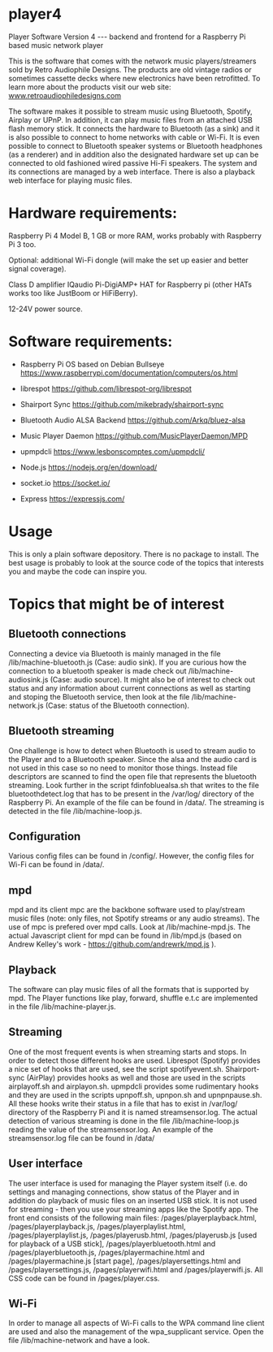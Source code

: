 # player4
Player Software Version 4 --- backend and frontend for a Raspberry Pi based music network player

This is the software that comes with the network music players/streamers sold by Retro Audiophile Designs. The products are old vintage radios or sometimes cassette decks where new electronics have been retrofitted. To learn more about the products visit our web site: www.retroaudiophiledesigns.com

The software makes it possible to stream music using Bluetooth, Spotify, Airplay or UPnP. In addition, it can play music files from an attached USB flash memory stick. It connects the hardware to Bluetooth (as a sink) and it is also possible to connect to home networks with cable or Wi-Fi. It is even possible to connect to Bluetooth speaker systems or Bluetooth headphones (as a renderer) and in addition also the designated hardware set up can be connected to old fashioned wired passive Hi-Fi speakers. The system and its connections are managed by a web interface. There is also a playback web interface for playing music files.



Hardware requirements:
=====================
Raspberry Pi 4 Model B, 1 GB or more RAM, works probably with Raspberry Pi 3 too.

Optional: additional Wi-Fi dongle (will make the set up easier and better signal coverage).

Class D amplifier IQaudio Pi-DigiAMP+ HAT for Raspberry pi (other HATs works too like JustBoom or HiFiBerry).

12-24V power source.

Software requirements:
=====================

 - Raspberry Pi OS based on Debian Bullseye https://www.raspberrypi.com/documentation/computers/os.html

- librespot https://github.com/librespot-org/librespot

- Shairport Sync https://github.com/mikebrady/shairport-sync

- Bluetooth Audio ALSA Backend https://github.com/Arkq/bluez-alsa

- Music Player Daemon https://github.com/MusicPlayerDaemon/MPD

- upmpdcli https://www.lesbonscomptes.com/upmpdcli/

- Node.js https://nodejs.org/en/download/

- socket.io https://socket.io/

- Express https://expressjs.com/

Usage
=====
This is only a plain software depository. There is no package to install. The best usage is probably to look at the source code of the topics that interests you and maybe the code can inspire you. 

Topics that might be of interest
================================
Bluetooth connections
---------------------
Connecting a device via Bluetooth is mainly managed in the file /lib/machine-bluetooth.js (Case: audio sink). If you are curious how the connection to a bluetooth speaker is made check out /lib/machine-audiosink.js (Case: audio source). It might also be of interest to check out status and any information about current connections as well as starting and stoping the Bluetooth service, then look at the file /lib/machine-network.js (Case: status of the Bluetooth connection).

Bluetooth streaming
------------------- 
One challenge is how to detect when Bluetooth is used to stream audio to the Player and to a Bluetooth speaker. Since the alsa and the audio card is not used in this case so no need to monitor those things. Instead file descriptors are scanned to find the open file that represents the bluetooth streaming. Look further in the script fdinfobluealsa.sh that writes to the file bluetoothdetect.log that has to be present in the /var/log/ directory of the Raspberry Pi. An example of the file can be found in /data/. The streaming is detected in the file /lib/machine-loop.js.

Configuration
-------------
Various config files can be found in /config/.  However, the config files for Wi-Fi can be found in /data/.

mpd 
---
mpd and its client mpc are the backbone software used to play/stream music files (note: only files, not Spotify streams or any audio streams). The use of mpc is prefered over mpd calls. Look at /lib/machine-mpd.js. The actual Javascript client for mpd can be found in /lib/mpd.js (based on Andrew Kelley's work - https://github.com/andrewrk/mpd.js ).

Playback
--------
The software can play music files of all the formats that is supported by mpd. The Player functions like play, forward, shuffle e.t.c are implemented in the file /lib/machine-player.js.

Streaming
---------
One of the most frequent events is when streaming starts and stops. In order to detect those different hooks are used. Librespot (Spotify) provides a nice set of hooks that are used, see the script spotifyevent.sh. Shairport-sync (AirPlay) provides hooks as well and those are used in the scripts airplayoff.sh and airplayon.sh. upmpdcli provides some rudimentary hooks and they are used in the scripts upnpoff.sh, upnpon.sh and upnpnpause.sh. All these hooks write their status in a file that has to exist in /var/log/ directory of the Raspberry Pi and it is named streamsensor.log. The actual detection of various streaming is done in the file /lib/machine-loop.js reading the value of the streamsensor.log. An example of the streamsensor.log file can be found in /data/

User interface
--------------
The user interface is used for managing the Player system itself (i.e. do settings and managing connections, show status of the Player and in addition do playback of music files on an inserted USB stick. It is not used for streaming - then you use your streaming apps like the Spotify app. The front end consists of the following main files: /pages/playerplayback.html, /pages/playerplayback.js, /pages/playerplaylist.html, /pages/playerplaylist.js, /pages/playerusb.html, /pages/playerusb.js [used for playback of a USB stick], /pages/playerbluetooth.html and /pages/playerbluetooth.js, /pages/playermachine.html and /pages/playermachine.js [start page], /pages/playersettings.html and /pages/playersettings.js, /pages/playerwifi.html and /pages/playerwifi.js. All CSS code can be found in /pages/player.css.

Wi-Fi
-----
In order to manage all aspects of Wi-Fi calls to the WPA command line client are used and also the management of the wpa_supplicant service. Open the file /lib/machine-network and have a look.

